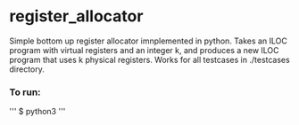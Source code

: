 # register_allocator
Simple bottom up register allocator imnplemented in python. Takes an ILOC program with virtual registers and an integer k, and produces a new ILOC program that uses k physical registers. Works for all testcases in ./testcases directory.


### To run:
'''
$ python3 
'''